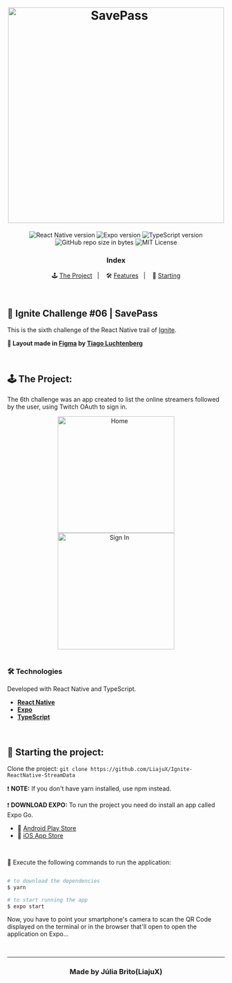 <h1 align="center">
  <img src="https://user-images.githubusercontent.com/53796370/128650413-fc983e76-a458-463b-9ecc-c17fed5d7a07.png" alt="SavePass" width="500px">
</h1>

<p align="center">  
  <img alt="React Native version" src="https://img.shields.io/badge/React_Native-v0.63.4-60dafb?style=flat&logoColor=60dafb&logo=react">
  
  <img alt="Expo version" src="https://img.shields.io/badge/Expo-v42.0.0-blue?style=flat&logo=expo">

  <img alt="TypeScript version" src="https://img.shields.io/badge/TypeScript-v4.0.0-007acc?style=flat&logoColor=007acc&logo=typescript">

  <br>
  
  <img alt="GitHub repo size in bytes" src="https://img.shields.io/github/repo-size/LiajuX/Ignite-ReactNative-StreamData?color=green">
    
  <img alt="MIT License" src="https://img.shields.io/github/license/LiajuX/Ignite-ReactNative-StreamData">
</p>

<h3 align="center">
  Index
</h3>

<p align="center">
  🕹 <a href="#%EF%B8%8F-the-project">The Project</a>&nbsp;&nbsp;&nbsp;|&nbsp;&nbsp;&nbsp;
  🛠 <a href="#-technologies">Features</a>&nbsp;&nbsp;&nbsp;|&nbsp;&nbsp;&nbsp;
  🏁 <a href="#-starting-the-project">Starting</a>
</p>

<br>

## 🚀 Ignite Challenge #06 | SavePass   
This is the sixth challenge of the React Native trail of [Ignite](https://rocketseat.com.br/ignite).
<br>

**🎨  Layout made in [Figma](https://www.figma.com/) by [Tiago Luchtenberg](https://www.instagram.com/tiagoluchtenberg/)**<br>

<br> 

## 🕹  The Project:

The 6th challenge was an app created to list the online streamers followed by the user, using Twitch OAuth to sign in.
<br>
<div align="center">
  <img src="https://user-images.githubusercontent.com/53796370/128650228-9c32d932-c6c4-4a08-9338-1ade654c6a87.png" alt="Home" width="270px">
  <img src="https://user-images.githubusercontent.com/53796370/128650229-00e6a513-3b60-4563-8349-7a94dee08a64.png" alt="Sign In" width="270px">
</div>

<br>

### 🛠 Technologies
Developed with React Native and TypeScript.

- **[React Native](https://reactnative.dev/)**
- **[Expo](https://expo.io/)**
- **[TypeScript](https://www.typescriptlang.org/)**
<br>

## 🏁 Starting the project:

Clone the project: `git clone https://github.com/LiajuX/Ignite-ReactNative-StreamData`

❗ **NOTE:** If you don't have yarn installed, use npm instead.
<br>

❗ **DOWNLOAD EXPO:** To run the project you need do install an app called Expo Go.
<br>
- 🤖 [Android Play Store](https://play.google.com/store/apps/details?id=host.exp.exponent)
- 🍎 [iOS App Store](https://itunes.com/apps/exponent)

<br>

📱 Execute the following commands to run the application:

````zsh

# to download the dependencies
$ yarn

# to start running the app
$ expo start

````
Now, you have to point your smartphone's camera to scan the QR Code displayed on the terminal or in the browser that'll open to open the application on Expo...

<br>

---

<h3 align="center" >
  Made by Júlia Brito(LiajuX)
</h3>
